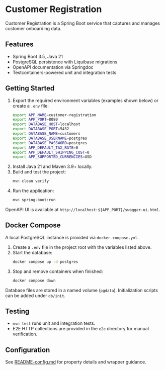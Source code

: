 # Customer Registration

Customer Registration is a Spring Boot service that captures and manages customer onboarding data.

## Features
- Spring Boot 3.5, Java 21
- PostgreSQL persistence with Liquibase migrations
- OpenAPI documentation via Springdoc
- Testcontainers-powered unit and integration tests

## Getting Started
1. Export the required environment variables (examples shown below) or create a `.env` file:
   ```bash
   export APP_NAME=customer-registration
   export APP_PORT=8080
   export DATABASE_HOST=localhost
   export DATABASE_PORT=5432
   export DATABASE_NAME=customers
   export DATABASE_USERNAME=postgres
   export DATABASE_PASSWORD=postgres
   export APP_DEFAULT_TAX_RATE=0
   export APP_DEFAULT_SHIPPING_COST=0
   export APP_SUPPORTED_CURRENCIES=USD
   ```
2. Install Java 21 and Maven 3.9+ locally.
3. Build and test the project:
   ```bash
   mvn clean verify
   ```
4. Run the application:
   ```bash
   mvn spring-boot:run
   ```

OpenAPI UI is available at `http://localhost:${APP_PORT}/swagger-ui.html`.

## Docker Compose
A local PostgreSQL instance is provided via `docker-compose.yml`.

1. Create a `.env` file in the project root with the variables listed above.
2. Start the database:
   ```bash
   docker compose up -d postgres
   ```
3. Stop and remove containers when finished:
   ```bash
   docker compose down
   ```

Database files are stored in a named volume (`pgdata`). Initialization scripts can be added under `db/init`.

## Testing
- `mvn test` runs unit and integration tests.
- E2E HTTP collections are provided in the `e2e` directory for manual verification.

## Configuration
See [README-config.md](README-config.md) for property details and wrapper guidance.
